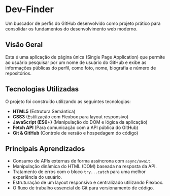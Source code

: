 # Dev-Finder

Um buscador de perfis do GitHub desenvolvido como projeto prático para consolidar os fundamentos do desenvolvimento web moderno.

## Visão Geral

Esta é uma aplicação de página única (Single Page Application) que permite ao usuário pesquisar por um nome de usuário do GitHub e exibe as informações públicas do perfil, como foto, nome, biografia e número de repositórios.

## Tecnologias Utilizadas

O projeto foi construído utilizando as seguintes tecnologias:

* **HTML5** (Estrutura Semântica)
* **CSS3** (Estilização com Flexbox para layout responsivo)
* **JavaScript (ES6+)** (Manipulação do DOM e lógica da aplicação)
* **Fetch API** (Para comunicação com a API pública do GitHub)
* **Git & GitHub** (Controle de versão e hospedagem do código)

## Principais Aprendizados

* Consumo de APIs externas de forma assíncrona com `async/await`.
* Manipulação dinâmica do HTML (DOM) baseada na resposta da API.
* Tratamento de erros com o bloco `try...catch` para uma melhor experiência do usuário.
* Estruturação de um layout responsivo e centralizado utilizando Flexbox.
* O fluxo de trabalho essencial do Git para versionamento de código.
